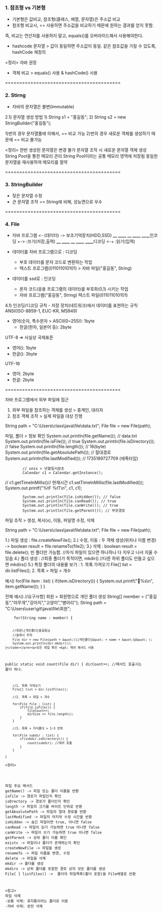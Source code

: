 <h3 id="1-참조형-vs-기본형">1. 참조형 vs 기본형</h3>
<ul>
<li>기본형은 값비교, 참조형(클래스, 배열, 문자열)은 주소값 비교</li>
<li>참조형 비교시, == 사용하면 주소값을 비교하기 때문에 원하는 결과를 얻지 못함.</li>
</ul>
<p>즉, 비교는 연산자를 사용하지 말고, equals()를 오버라이드해서 사용해야한다.</p>
<ul>
<li>hashcode
문자열 &gt; 값이 동일하면 주소값이 동일.
같은 참조값을 가질 수 있도록, hashCode 재정의</li>
</ul>
<p>&lt;정리&gt;
자바 권장</p>
<ul>
<li>객체 비교 &gt; equals() 사용 &amp; hashCode() 사용</li>
</ul>
<p>=========================================</p>
<h3 id="2-stirng">2. Stirng</h3>
<ul>
<li>자바의 문자열은 불변(Immutable)</li>
</ul>
<p>2.1) 문자열 생성 방법
    1) String s1 = &quot;홍길동&quot;;
    2) String s2 = new StringBuilder(&quot;홍길동&quot;);</p>
<p>1)번의 경우 문자열풀에 의해서, == 비교 가능
2)번의 경우 새로운 객체를 생성하기 때문에 == 비교 불가능</p>
<p>&lt;정리&gt;
한번 생성된 문자열은 변경 불가
문자열 조작 시 새로운 문자열 객체 생성
String Pool을 통한 메모리 관리
String Pool이라는 공통 메모리 영역에 저장됨
동일한 문자열을 재사용하여 메모리를 절약</p>
<p>=========================================</p>
<h3 id="3-stringbuilder">3. StringBuilder</h3>
<ul>
<li>잦은 문자열 수정</li>
<li>큰 문자열 조작
=&gt; String에 비해, 성능면으로 우수</li>
</ul>
<p>=========================================</p>
<h3 id="4-file">4. File</h3>
<ul>
<li>자바 프로그램 &lt;- (데이터) -&gt; 보조기억장치(HDD,SSD)
<strong>__  ____</strong> <strong>__ ____</strong> <strong>____</strong>인코딩  +-&gt;     :쓰기(저장,출력)
<strong>__  ____</strong> <strong>__ ____</strong> <strong>____</strong>디코딩  &lt;-+     :읽기(입력)</li>
</ul>
<ul>
<li><p>데이터를 자바 프로그램으로 : 디코딩</p>
<ul>
<li>부호 데이터를 문자 코드로 변환하는 작업 </li>
<li>텍스트 프로그램(011011010101) &gt; 자바 파일(&quot;홍길동&quot;, String)</li>
</ul>
</li>
<li><p>데이터를 ssd로 : 인코딩</p>
<ul>
<li>문자 코드(응용 프로그램의 데이터)를 부호화(0,1) 시키는 작업 </li>
<li>자바 프로그램(&quot;홍길동&quot;, String) 텍스트 파일(011011010101)</li>
</ul>
</li>
</ul>
<p>4.1) 인코딩/디코딩 규칙 - 저장 장치(네트워크)에서 데이터를 표현하는 규칙
ANSI(ISO-8859-1, EUC-KR, MS949)</p>
<ul>
<li>영어(숫자, 특수문자 &gt; ASCII(0~255)): 1byte <ul>
<li>한글(한자, 일본어 등): 2byte </li>
</ul>
</li>
</ul>
<p>UTF-8 =&gt; 사실상 국제표준 </p>
<ul>
<li>영어(): 1byte </li>
<li>한글(): 3byte</li>
</ul>
<p>UTF-16 </p>
<ul>
<li>영어: 2byte </li>
<li>한글: 2byte</li>
</ul>
<p>=========================================</p>
<p>자바 프로그램에서 외부 파일에 접근</p>
<ol>
<li>외부 파일을 참조하는 객체를 생성 &gt; 중계인, 대리자</li>
<li>참조 객체 조작 &gt; 실제 파일을 대상 진행</li>
</ol>
<p>String path = &quot;C:\Users\class\java\file\data.txt&quot;;
File file = new File(path);</p>
<p>파일, 폴더 &gt; 정보 확인
            System.out.println(file.getName()); // data.txt
            System.out.println(file.isFile()); // true
            System.out.println(file.isDirectory()); // false
            System.out.println(file.length()); // 16(byte)
            System.out.println(file.getAbsolutePath()); // 절대경로
            System.out.println(file.lastModified()); // 1735189727709 (에폭타임)</p>
<pre><code>        // unix &gt; 년월일시분초
        Calendar c1 = Calendar.getInstance();</code></pre><p>//                    c1.getTimeInMillis()// 현재시간
            c1.setTimeInMillis(file.lastModified());
            System.out.printf(&quot;%tF %tT\n&quot;, c1, c1);</p>
<pre><code>        System.out.println(file.isHidden()); // false
        System.out.println(file.canRead()); // true
        System.out.println(file.canWrite()); // true
        System.out.println(file.getParent()); // 부모경로</code></pre><p>파일 조작 &gt; 생성, 복사(x), 이동, 파일명 수정, 삭제</p>
<p>String path = &quot;C:\Users\class\java\file\data.txt&quot;;
File file = new File(path);</p>
<p>1.) 파일 생성 : file.createNewFile();
2.) 수정, 이동 :  두 객체 생성(위치나 이름 변경) -&gt; boolean result = file.renameTo(file2);
3.) 삭제 : boolean result = file.delete(); 빈 폴더만 가능함.
            //자식 파일이 있으면 하나하나 다 지우고 나서 지울 수 있음
4.) 폴더 생성 : //최종 폴더가 목적이면, mkdir()
        //다른 하위 폴더도 만들고 싶으면 mkdirs()
5.) 특정 폴더의 내용물 보기 : 
    1. 목록 가져오기 File[] list = dir.listFiles();
    2. 목록 &gt; 파일 &gt; 개수</p>
<p>예시) for(File item : list) {
            if(item.isDirectory()) {
                System.out.printf(&quot;📁%s\n&quot;, item.getName());
            }
        }</p>
<p>전체 예시)
//요구사항] 회원 &gt; 회원명으로 개인 폴더 생성
        String[] member = {&quot;홍길동&quot;,&quot;아무개&quot;,&quot;강아지&quot;,&quot;고양이&quot;,&quot;병아리&quot;};
        String path = &quot;C:\Users\user\git\java\file\회원&quot;;</p>
<pre><code>    for(String name : member) {

        //회원\[개인폴더]홍길동님
        //슬래시 주의
        File dir = new File(path + &quot;\\[개인폴더]&quot; + name + &quot;님&quot; );
        System.out.println(dir.mkdir());
    }</code></pre><p>모든 파일 확인 =&gt; 재귀 메서드 사용
public static void count(File dir) {
        dirCount++; //메서드 호출시는 폴더 하나.</p>
<pre><code>    //1. 목록 가져오기
    File[] list = dir.listFiles();

    //2. 목록 &gt; 파일 &gt; 개수

    for(File file : list) {
        if(file.isFile()) {
            fileCount++;
            dirSize += file.length();
        }
    }

    //3. 목록 &gt; 자식폴더 &gt; 1~3 반복

    for(File subdir : list) {
        if(subdir.isDirectory()) {
            count(subdir); //재귀 호출
        }
    }

}</code></pre><p>&lt;정리&gt;</p>
<p>파일 주요 메서드
getName() -&gt; 파일 또는 폴더 이름을 반환
isFile -&gt; 경로가 파일인지 확인
isDrectory -&gt; 경로가 폴더인지 확인
length -&gt; 파일의 크기를 바이트 단위로 반환
getAbsolutePath -&gt; 파일의 절대 경로를 반환
lastModified -&gt; 파일의 마지막 수정 시간을 반환
isHidden -&gt; 숨긴 파일이면 true, 아니면 false
canRead -&gt; 파일이 읽기 가능하면 true 아니면 false
canWrite -&gt; 파일이 쓰기 가능하면 true 아니면 false
getParent -&gt; 상위 폴더 이름 확인
exists -&gt; 파일이나 폴더가 존재하는지 확인
createNewFile -&gt; 파일을 생성
renameTo -&gt; 파일 이름을 변경, 수정
delete -&gt; 파일을 삭제
mkdir -&gt; 폴더를 생성
mkdirs -&gt; 상위 폴더를 포함한 경로 상의 모든 폴더를 생성
File[ ] listFiles() -&gt;  폴더의 파일목록(폴더 포함)을 File배열로 반환</p>
<p>&lt;참고&gt;
파일 삭제
-보통 삭제: 휴지통이라는 폴더로 이동
-자바 삭제: 완전 삭제</p>